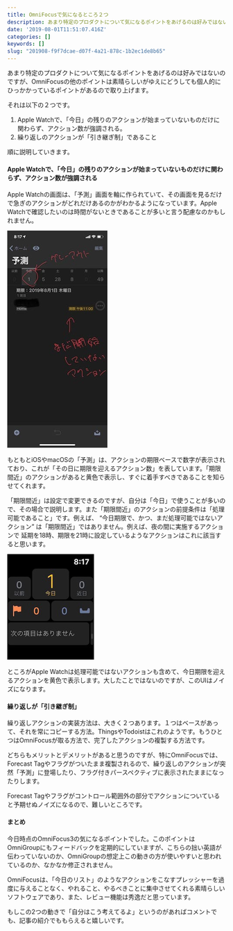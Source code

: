```yaml
---
title: OmniFocusで気になるところ２つ
description: あまり特定のプロダクトについて気になるポイントをあげるのは好みではないのですが、OmniFocusの他のポイントは素晴らしいがゆえにどうしても個人的にひっかかっているポイントがあるので取り上げます。
date: '2019-08-01T11:51:07.416Z'
categories: []
keywords: []
slug: "201908-f9f7dcae-d07f-4a21-878c-1b2ec1de8b65"
---
```

あまり特定のプロダクトについて気になるポイントをあげるのは好みではないのですが、OmniFocusの他のポイントは素晴らしいがゆえにどうしても個人的にひっかかっているポイントがあるので取り上げます。

それは以下の２つです。

1.  Apple Watchで、「今日」の残りのアクションが始まっていないものだけに関わらず、アクション数が強調される。
2.  繰り返しのアクションが「引き継ぎ制」であること

順に説明していきます。

#### Apple Watchで、「今日」の残りのアクションが始まっていないものだけに関わらず、アクション数が強調される

Apple Watchの画面は、「予測」画面を軸に作られていて、その画面を見るだけで急ぎのアクションがどれだけあるのかがわかるようになっています。Apple Watchで確認したいのは時間がないときであることが多いと言う配慮なのかもしれません。

![](1__ecxUgBjeFOim2O__OOlN5oQ.jpeg)

もともとiOSやmacOSの「予測」は、アクションの期限ベースで数字が表示されており、これが「その日に期限を迎えるアクション数」を表しています。「期限間近」のアクションがあると黄色で表示し、すぐに着手すべきであることを知らせてくれます。

「期限間近」は設定で変更できるのですが、自分は「今日」で使うことが多いので、その場合で説明します。また「期限間近」のアクションの前提条件は「処理可能であること」です。例えば、 “今日期限で、かつ、まだ処理可能ではないアクション” は「期限間近」ではありません。例えば、夜の間に実施するアクションで 延期を18時、期限を21時に設定しているようなアクションはこれに該当すると思います。

![](1__tdjgcP10wTVQ__sgSr5fTCw.png)

ところがApple Watchは処理可能ではないアクションも含めて、今日期限を迎えるアクションを黄色で表示します。大したことではないのですが、このUIはノイズになります。

#### 繰り返しが「引き継ぎ制」

繰り返しアクションの実装方法は、大きく２つあります。１つはベースがあって、それを常にコピーする方法。ThingsやTodoistはこれのようです。もうひとつはOmniFocusが取る方法で、完了したアクションの複製する方法です。

どちらもメリットとデメリットがあると思うのですが、特にOmniFocusでは、Forecast Tagやフラグがついたまま複製されるので、繰り返しのアクションが突然「予測」に登場したり、フラグ付きパースペクティブに表示されたままになったりします。

Forecast Tagやフラグがコントロール範囲外の部分でアクションについていると予期せぬノイズになるので、難しいところです。

#### まとめ

今日時点のOmniFocus3の気になるポイントでした。このポイントはOmniGroupにもフィードバックを定期的にしていますが、こちらの拙い英語が伝わっていないのか、OmniGroupの想定上この動きの方が使いやすいと思われているのか、なかなか修正されません。

OmniFocusは、「今日のリスト」のようなアクションをこなすプレッシャーを過度に与えることなく、やれること、やるべきことに集中させてくれる素晴らしいソフトウェアであり、また、レビュー機能は秀逸だと思っています。

もしこの2つの動きで「自分はこう考えてるよ」というのがあればコメントでも、記事の紹介でももらえると嬉しいです。
